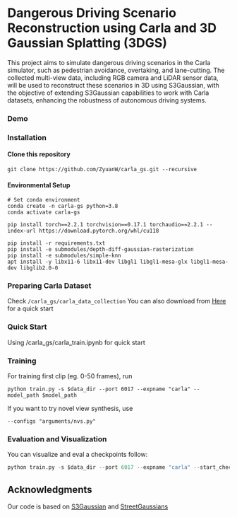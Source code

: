 # Dangerous Driving Scenario Reconstruction using Carla and 3D Gaussian Splatting (3DGS)


This project aims to simulate dangerous driving scenarios in the Carla simulator, such as pedestrian avoidance, overtaking, and lane-cutting. The collected multi-view data, including RGB camera and LiDAR sensor data, will be used to reconstruct these scenarios in 3D using S3Gaussian, with the objective of extending S3Gaussian capabilities to work with Carla datasets, enhancing the robustness of autonomous driving systems.

### Demo

### Installation
#### Clone this repository

```
git clone https://github.com/ZyuanW/carla_gs.git --recursive
```
#### Environmental Setup

```
# Set conda environment
conda create -n carla-gs python=3.8
conda activate carla-gs

pip install torch==2.2.1 torchvision==0.17.1 torchaudio==2.2.1 --index-url https://download.pytorch.org/whl/cu118

pip install -r requirements.txt
pip install -e submodules/depth-diff-gaussian-rasterization
pip install -e submodules/simple-knn
apt install -y libx11-6 libx11-dev libgl1 libgl1-mesa-glx libgl1-mesa-dev libglib2.0-0
```

### Preparing Carla Dataset
Check `/carla_gs/carla_data_collection`
You can also download from [Here](https://drive.google.com/drive/folders/1rkUZolT7OMYxU50GeOyr6BK7Q7omFd_j?usp=sharing) for a quick start


### Quick Start
Using /carla_gs/carla_train.ipynb for quick start

### Training
For training first clip (eg. 0-50 frames), run 

```
python train.py -s $data_dir --port 6017 --expname "carla" --model_path $model_path 
```
If you want to try novel view  synthesis, use 
```
--configs "arguments/nvs.py"
```

### Evaluation and Visualization

You can visualize and eval a checkpoints follow:
```python
python train.py -s $data_dir --port 6017 --expname "carla" --start_checkpoint "$ckpt_dir/chkpnt_fine_50000.pth" --model_path $model_path --eval_only
```
 
## Acknowledgments
Our code is based on [S3Gaussian](https://github.com/nnanhuang/S3Gaussian) and [StreetGaussians](https://github.com/zju3dv/street_gaussians)